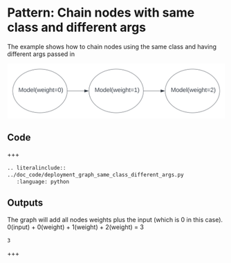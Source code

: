 # Pattern: Chain nodes with same class and different args

The example shows how to chain nodes using the same class and having different args passed in

![pic](chain_nodes_same_class_different_args.svg)

## Code

+++

```{eval-rst}
.. literalinclude:: ../doc_code/deployment_graph_same_class_different_args.py
   :language: python
```

## Outputs

The graph will add all nodes weights plus the input (which is 0 in this case).
0(input) + 0(weight) + 1(weight) + 2(weight) = 3

```
3
```

+++